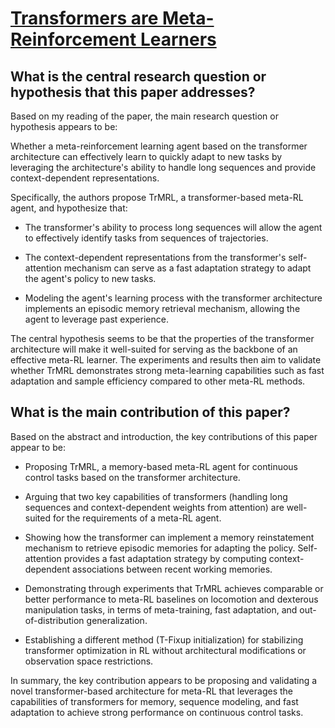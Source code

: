 # [Transformers are Meta-Reinforcement Learners](https://arxiv.org/abs/2206.06614v1)

## What is the central research question or hypothesis that this paper addresses?

 Based on my reading of the paper, the main research question or hypothesis appears to be:

Whether a meta-reinforcement learning agent based on the transformer architecture can effectively learn to quickly adapt to new tasks by leveraging the architecture's ability to handle long sequences and provide context-dependent representations. 

Specifically, the authors propose TrMRL, a transformer-based meta-RL agent, and hypothesize that:

- The transformer's ability to process long sequences will allow the agent to effectively identify tasks from sequences of trajectories.

- The context-dependent representations from the transformer's self-attention mechanism can serve as a fast adaptation strategy to adapt the agent's policy to new tasks. 

- Modeling the agent's learning process with the transformer architecture implements an episodic memory retrieval mechanism, allowing the agent to leverage past experience.

The central hypothesis seems to be that the properties of the transformer architecture will make it well-suited for serving as the backbone of an effective meta-RL learner. The experiments and results then aim to validate whether TrMRL demonstrates strong meta-learning capabilities such as fast adaptation and sample efficiency compared to other meta-RL methods.


## What is the main contribution of this paper?

 Based on the abstract and introduction, the key contributions of this paper appear to be:

- Proposing TrMRL, a memory-based meta-RL agent for continuous control tasks based on the transformer architecture. 

- Arguing that two key capabilities of transformers (handling long sequences and context-dependent weights from attention) are well-suited for the requirements of a meta-RL agent.

- Showing how the transformer can implement a memory reinstatement mechanism to retrieve episodic memories for adapting the policy. Self-attention provides a fast adaptation strategy by computing context-dependent associations between recent working memories.

- Demonstrating through experiments that TrMRL achieves comparable or better performance to meta-RL baselines on locomotion and dexterous manipulation tasks, in terms of meta-training, fast adaptation, and out-of-distribution generalization.

- Establishing a different method (T-Fixup initialization) for stabilizing transformer optimization in RL without architectural modifications or observation space restrictions.

In summary, the key contribution appears to be proposing and validating a novel transformer-based architecture for meta-RL that leverages the capabilities of transformers for memory, sequence modeling, and fast adaptation to achieve strong performance on continuous control tasks.

